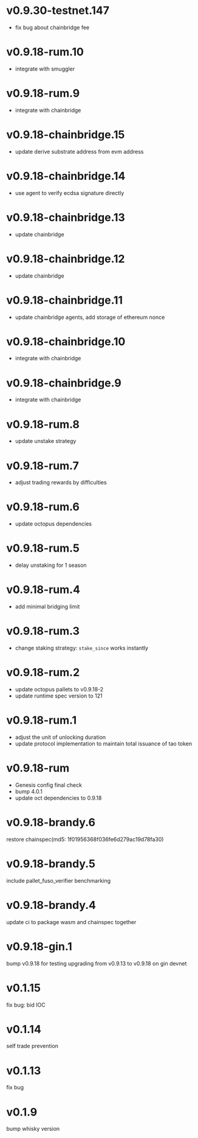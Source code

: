 # v0.9.30-testnet.147

- fix bug about chainbridge fee

# v0.9.18-rum.10

- integrate with smuggler

# v0.9.18-rum.9

- integrate with chainbridge

# v0.9.18-chainbridge.15

- update derive substrate address from evm address

# v0.9.18-chainbridge.14

- use agent to verify ecdsa signature directly

# v0.9.18-chainbridge.13

- update chainbridge

# v0.9.18-chainbridge.12

- update chainbridge

# v0.9.18-chainbridge.11

- update chainbridge agents, add storage of ethereum nonce

# v0.9.18-chainbridge.10

- integrate with chainbridge

# v0.9.18-chainbridge.9

- integrate with chainbridge

# v0.9.18-rum.8

- update unstake strategy

# v0.9.18-rum.7

- adjust trading rewards by difficulties

# v0.9.18-rum.6

- update octopus dependencies

# v0.9.18-rum.5

- delay unstaking for 1 season

# v0.9.18-rum.4

- add minimal bridging limit

# v0.9.18-rum.3

- change staking strategy: `stake_since` works instantly

# v0.9.18-rum.2

- update octopus pallets to v0.9.18-2
- update runtime spec version to 121

# v0.9.18-rum.1

- adjust the unit of unlocking duration
- update protocol implementation to maintain total issuance of tao token

# v0.9.18-rum

- Genesis config final check
- bump 4.0.1
- update oct dependencies to 0.9.18

# v0.9.18-brandy.6

restore chainspec(md5: 1f01956368f036fe6d279ac19d78fa30)

# v0.9.18-brandy.5

include pallet_fuso_verifier benchmarking

# v0.9.18-brandy.4

update ci to package wasm and chainspec together

# v0.9.18-gin.1

bump v0.9.18 for testing upgrading from v0.9.13 to v0.9.18 on gin devnet

# v0.1.15

fix bug: bid IOC

# v0.1.14

self trade prevention

# v0.1.13

fix bug

# v0.1.9

bump whisky version
